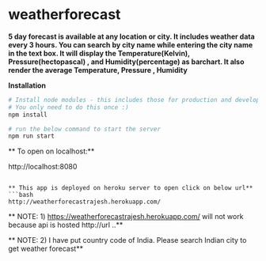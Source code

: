 # weatherforecast
**5 day forecast is available at any location or city. It includes weather data every 3 hours. You can search by city name while entering the city name in the text box. It will display the Temperature(Kelvin), Pressure(hectopascal) , and Humidity(percentage) as barchart. It also render the average Temperature, Pressure , Humidity**


**Installation**
```bash
# Install node modules - this includes those for production and development
# You only need to do this once :)
npm install
```
```bash
# run the below command to start the server
npm run start

```

** To open on localhost:**

http://localhost:8080

```

** This app is deployed on heroku server to open click on below url**
```bash
http://weatherforecastrajesh.herokuapp.com/

```
** NOTE: 1) https://weatherforecastrajesh.herokuapp.com/   will not work because api is hosted http://url ..**

** NOTE: 2) I have put country code of India. Please search Indian city to get weather forecast**
